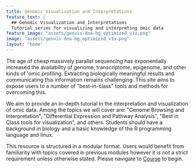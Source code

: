 ```yaml
---
title: Genomic Visualization and Interpretations
feature_text: |
  ## Genomic Visualization and Interpretations
  Tutorial series for visualizing and interpreting omic data
feature_image: "assets/genvis-dna-bg_optimized_v1a.png"
image: "assets/genvis-dna-bg_optimized_v1a.png"
layout: "home"
---
```


The age of cheap massively parallel sequencing has exponentially increased the availability of genome, transcriptome, epigenome, and other kinds of 'omic profiling. Extracting biologically meaningful results and communicating this information remains challenging. This site aims to expose users to a number of "best-in-class" tools and methods for overcoming this.

We aim to provide an in-depth tutorial in the interpretation and visualization of omic data. Among the topics we will cover are: "Genome Browsing and Interpretation", "Differential Expression and Pathway Analysis", "Best in Class tools for visualization", and others. Students should have a background in biology and a basic knowledge of the R programming language and linux.

This resource is structured in a modular format. Users would benefit from familiarity with topics covered in previous modules however it is not a strict requirement unless otherwise stated. Please navigate to [Course](http://genviz.org/course/) to begin.


